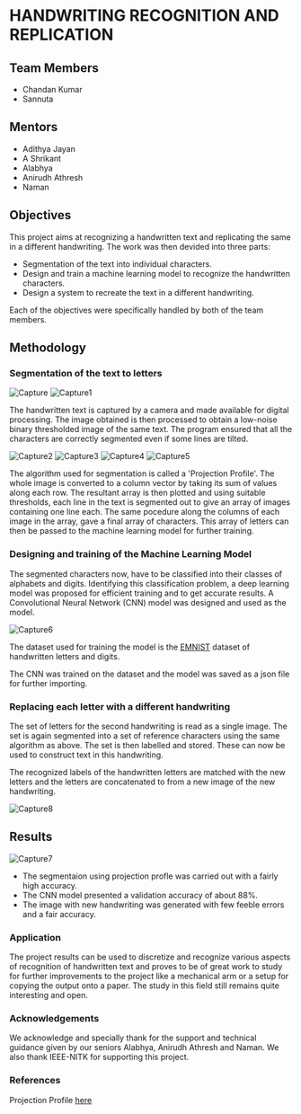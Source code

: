 # HANDWRITING RECOGNITION AND REPLICATION
## Team Members

* Chandan Kumar
* Sannuta

## Mentors

* Adithya Jayan
* A Shrikant
* Alabhya
* Anirudh Athresh
* Naman

## Objectives

This project aims at recognizing a handwritten text and replicating the same in a different handwriting. The work was then devided into three parts:
* Segmentation of the text into individual characters.
* Design and train a machine learning model to recognize the handwritten characters.
* Design a system to recreate the text in a different handwriting.

Each of the objectives were specifically handled by both of the team members.

## Methodology

### Segmentation of the text to letters

![Capture](https://user-images.githubusercontent.com/50314485/86254896-210a3780-bbd4-11ea-88b0-04eac9e9dba6.PNG)
![Capture1](https://user-images.githubusercontent.com/50314485/86254915-27001880-bbd4-11ea-9a8a-d00e7007a087.PNG)

The handwritten text is captured by a camera and made available for digital processing. The image obtained is then processed to obtain a 
low-noise binary thresholded image of the same text. The program ensured that all the characters are correctly segmented even if some lines are tilted.

![Capture2](https://user-images.githubusercontent.com/50314485/86254919-2798af00-bbd4-11ea-8457-1f914301257b.PNG)
![Capture3](https://user-images.githubusercontent.com/50314485/86254934-2b2c3600-bbd4-11ea-82bd-2847bdb3d5d1.PNG)
![Capture4](https://user-images.githubusercontent.com/50314485/86254935-2c5d6300-bbd4-11ea-984c-49e02995453d.PNG)
![Capture5](https://user-images.githubusercontent.com/50314485/86254939-2d8e9000-bbd4-11ea-896e-e739cc796d96.PNG)

The algorithm used for segmentation is called a 'Projection  Profile'. The whole image is converted to a column vector by taking its sum of values
along each row. The resultant array is then plotted and using suitable thresholds, each line in the text is segmented out to give an array of images containing one line each.
The same pocedure along the columns of each image in the array, gave a final array of characters. This array of letters can then be passed to the machine learning model for further training.

### Designing and training of the Machine Learning Model

The segmented characters now, have to be classified into their classes of alphabets and digits. Identifying this classification problem, a deep learning model was 
proposed for efficient training and to get accurate results. A Convolutional Neural Network (CNN) model was designed and used as the model.

![Capture6](https://user-images.githubusercontent.com/50314485/86254951-31221700-bbd4-11ea-97fd-00d6946615d8.PNG)

The dataset used for training the model is the [EMNIST](https://www.nist.gov/itl/products-and-services/emnist-dataset)
dataset of handwritten letters and digits. 

The CNN was trained on the dataset and the model was saved as a json file for further importing.

### Replacing each letter with a different handwriting

The set of letters for the second handwriting is read as a single image. The set is again segmented into a set of reference characters
using the same algorithm as above. The set is then labelled and stored. These can now be used to construct text in this handwriting.

The recognized labels of the handwritten letters are matched with the new letters and the letters are concatenated to from a new image
of the new handwriting.

![Capture8](https://user-images.githubusercontent.com/50314485/86254981-38e1bb80-bbd4-11ea-9147-b457c68129fb.PNG)

 
 ## Results
 ![Capture7](https://user-images.githubusercontent.com/50314485/86254967-34b59e00-bbd4-11ea-9e4f-75c20dff9909.PNG)
 
 * The segmentaion using projection profle was carried out with a fairly high accuracy.
 * The CNN model presented a validation accuracy of about 88%.
 * The image with new handwriting was generated with few feeble errors and a fair accuracy.
 
 ### Application
 
 The project results can be used to discretize and recognize various aspects of recognition of handwritten text and proves to be of great work to study
 for further improvements to the project like a mechanical arm or a setup for copying the output onto a paper. The study in this field still remains quite interesting and open.

### Acknowledgements

We acknowledge and specially thank for the support and technical guidance given by our seniors Alabhya, Anirudh Athresh and Naman. We also thank IEEE-NITK for supporting
this project.

### References

Projection Profile [here](https://pdfs.semanticscholar.org/a7e7/7f540e1dfa21287e37c66d9becacb87b38f6.pdf)
